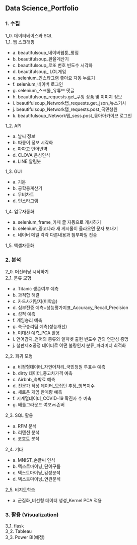 ## Data Science_Portfolio
### 1. 수집
1_0. 데이터베이스와 SQL  
1_1. 웹 스크래핑  
* a. beautifulsoup_네이버웹툰_평점  
* b. beautifulsoup_환율계산기  
* c. beautifulsoup_로또 번호 빈도수 시각화  
* d. beautifulsoup_ LOL게임  
* e. selenium_인스타그램 좋아요 자동 누르기  
* f. selenium_네이버 로그인  
* g. selenium_스크롤_유튜브 댓글  
* h. beautifulsoup_requests.get_쿠팡 상품 및 이미지 정보    
* i. beautifulsoup_Network탭_requests.get_json_뉴스기사  
* j. beautifulsoup_Network탭_requests.post_국민청원  
* k. beautifulsoup_Network탭_sess.post_동아아카이브 로그인   

1_2. API  
* a. 날씨 정보  
* b. 따릉이 정보 시각화  
* c. 파파고 언어번역  
* d. CLOVA 음성인식  
* e. LINE 알림봇  

1_3. GUI  
* a. 기본  
* b. 공학용계산기  
* c. 무비차트  
* d. 인스타그램  

1_4. 업무자동화  
* a. selenium_frame_카페 글 자동으로 게시하기  
* b. selenium_중고나라 새 게시물이 올라오면 문자 보내기  
* c. 네이버 메일 각각 다른내용과 첨부파일 전송  

1_5. 엑셀자동화  

### 2. 분석
2_0. 머신러닝 시작하기  
2_1. 분류 모형  
* a. Titanic 생존여부 예측  
* b. 과적합 해결  
* c. 카드사기탐지(미학습)  
* d. 심부전증 예측+성능평가지표_Accuracy_Recall_Precision  
* e. 성적 예측  
* f. 게임승리 예측  
* g. 축구승리팀 예측(성능개선)  
* h. 미대선 예측_PCA 활용  
* i. 언어감지_언어의 종류와 알파벳 출현 빈도수 간의 연관성 증명  
* j. 철판제조공정 데이터로 어떤 불량인지 분류_파라미터 최적화  

2_2. 회귀 모형  
* a. 비정형데이터_자연어처리_국민청원 투표수 예측  
* b. dirty 데이터_중고차가격 예측  
* c. Airbnb_숙박료 예측  
* d. 전문가 작성 데이터_모집단 추정_행복지수  
* e. 새로운 게임 판매량 예측  
* f. 시계열데이터_COVID-19 확진자 수 예측  
* g. 배틀그라운드 여포vs존버  

2_3. SQL 활용   
* a. RFM 분석  
* b. 리텐션 분석  
* c. 코호트 분석  

2_4. 기타  
* a. MNIST_손글씨 인식  
* b. 텍스트마이닝_단어구름  
* c. 텍스트마이닝_감성분석  
* d. 텍스트마이닝_연관분석  

2_5. 비지도학습
* a. 군집화_비선형 데이터 생성_Kernel PCA 적용  

### 3. 활용 (Visualization)
3_1. flask  
3_2. Tableau  
3_3. Power BI(예정)  
